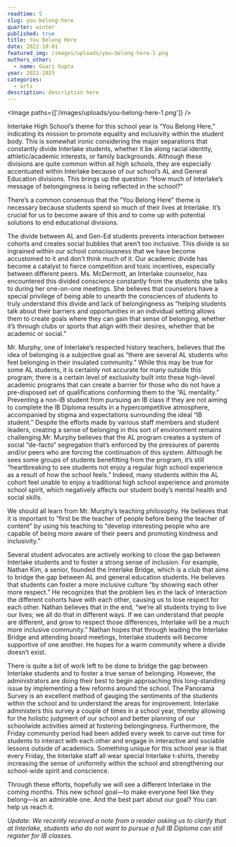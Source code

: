 ```yaml
---
readtime: 5
slug: you-belong-here
quarter: winter
published: true
title: You Belong Here
date: 2022-10-01
featured_img: /images/uploads/you-belong-here-1.png
authors_other:
  - name: Guari Gupta
year: 2022-2023
categories:
  - arts
description: description here
---
```


<script>
    import Image from "$lib/components/Image.svelte";
</script>

<Image paths={['/images/uploads/you-belong-here-1.png']} />

Interlake High School’s theme for this school year is “You Belong Here,” indicating its mission to promote equality and inclusivity within the student body. This is somewhat ironic considering the major separations that constantly divide Interlake students, whether it be along racial identity, athletic/academic interests, or family backgrounds. Although these divisions are quite common within all high schools, they are especially accentuated within Interlake because of our school’s AL and General Education divisions. This brings up the question: “How much of Interlake’s message of belongingness is being reflected in the school?”

There’s a common consensus that the “You Belong Here” theme is necessary because students spend so much of their lives at Interlake. It’s crucial for us to become aware of this and to come up with potential solutions to end educational divisions.

The divide between AL and Gen-Ed students prevents interaction between cohorts and creates social bubbles that aren’t too inclusive. This divide is so ingrained within our school consciousness that we have become accustomed to it and don’t think much of it. Our academic divide has become a catalyst to fierce competition and toxic incentives, especially between different peers. Ms. McDermott, an Interlake counselor, has encountered this divided conscience constantly from the students she talks to during her one-on-one meetings. She believes that counselors have a special privilege of being able to unearth the consciences of students to truly understand this divide and lack of belongingness as “helping students talk about their barriers and opportunities in an individual setting allows them to create goals where they can gain that sense of belonging, whether it’s through clubs or sports that align with their desires, whether that be academic or social.”

Mr. Murphy, one of Interlake’s respected history teachers, believes that the idea of belonging is a subjective goal as “there are several AL students who feel belonging in their insulated community.” While this may be true for some AL students, it is certainly not accurate for many outside this program; there is a certain level of exclusivity built into these high-level academic programs that can create a barrier for those who do not have a pre-disposed set of qualifications conforming them to the “AL mentality.” Preventing a non-IB student from pursuing an IB class if they are not aiming to complete the IB Diploma results in a hypercompetitive atmosphere, accompanied by stigma and expectations surrounding the ideal “IB student.” Despite the efforts made by various staff members and student leaders, creating a sense of belonging in this sort of environment remains challenging.Mr. Murphy believes that the AL program creates a system of social “de-facto” segregation that’s enforced by the pressures of parents and/or peers who are forcing the continuation of this system. Although he sees some groups of students benefitting from the program, it’s still “heartbreaking to see students not enjoy a regular high school experience as a result of how the school feels.” Indeed, many students within the AL cohort feel unable to enjoy a traditional high school experience and promote school spirit, which negatively affects our student body’s mental health and social skills.

We should all learn from Mr. Murphy’s teaching philosophy. He believes that it is important to “first be the teacher of people before being the teacher of content” by using his teaching to “develop interesting people who are capable of being more aware of their peers and promoting kindness and inclusivity.”

Several student advocates are actively working to close the gap between Interlake students and to foster a strong sense of inclusion. For example, Nathan Kim, a senior, founded the Interlake Bridge, which is a club that aims to bridge the gap between AL and general education students. He believes that students can foster a more inclusive culture “by showing each other more respect.” He recognizes that the problem lies in the lack of interaction the different cohorts have with each other, causing us to lose respect for each other. Nathan believes that in the end, “we’re all students trying to live our lives; we all do that in different ways. If we can understand that people are different, and grow to respect those differences, Interlake will be a much more inclusive community.” Nathan hopes that through leading the Interlake Bridge and attending board meetings, Interlake students will become supportive of one another. He hopes for a warm community where a divide doesn’t exist.

There is quite a bit of work left to be done to bridge the gap between Interlake students and to foster a true sense of belonging. However, the administrators are doing their best to begin approaching this long-standing issue by implementing a few reforms around the school. The Panorama Survey is an excellent method of gauging the sentiments of the students within the school and to understand the areas for improvement. Interlake administers this survey a couple of times in a school year, thereby allowing for the holistic judgment of our school and better planning of our schoolwide activities aimed at fostering belongingness. Furthermore, the Friday community period had been added every week to carve out time for students to interact with each other and engage in interactive and sociable lessons outside of academics. Something unique for this school year is that every Friday, the Interlake staff all wear special Interlake t-shirts, thereby increasing the sense of uniformity within the school and strengthening our school-wide spirit and conscience.

Through these efforts, hopefully we will see a different Interlake in the coming months. This new school goal—to make everyone feel like they belong—is an admirable one. And the best part about our goal? You can help us reach it.

_Update: We recently received a note from a reader asking us to clarify that at Interlake, students who do not want to pursue a full IB Diploma can still register for IB classes._
